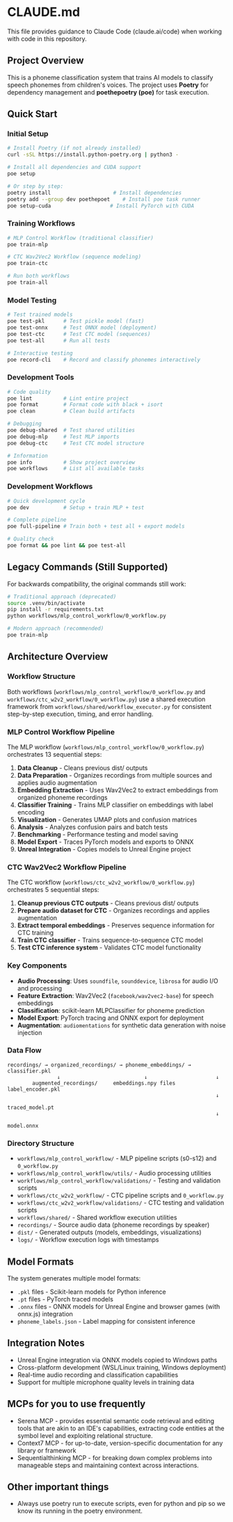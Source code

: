 # CLAUDE.md

This file provides guidance to Claude Code (claude.ai/code) when working with code in this repository.

## Project Overview

This is a phoneme classification system that trains AI models to classify speech phonemes from children's voices. The project uses **Poetry** for dependency management and **poethepoetry (poe)** for task execution.

## Quick Start

### Initial Setup

```bash
# Install Poetry (if not already installed)
curl -sSL https://install.python-poetry.org | python3 -

# Install all dependencies and CUDA support
poe setup

# Or step by step:
poetry install                    # Install dependencies
poetry add --group dev poethepoet    # Install poe task runner
poe setup-cuda                   # Install PyTorch with CUDA
```

### Training Workflows

```bash
# MLP Control Workflow (traditional classifier)
poe train-mlp

# CTC Wav2Vec2 Workflow (sequence modeling)
poe train-ctc

# Run both workflows
poe train-all
```

### Model Testing

```bash
# Test trained models
poe test-pkl      # Test pickle model (fast)
poe test-onnx     # Test ONNX model (deployment)
poe test-ctc      # Test CTC model (sequences)
poe test-all      # Run all tests

# Interactive testing
poe record-cli    # Record and classify phonemes interactively
```

### Development Tools

```bash
# Code quality
poe lint          # Lint entire project
poe format        # Format code with black + isort
poe clean         # Clean build artifacts

# Debugging
poe debug-shared  # Test shared utilities
poe debug-mlp     # Test MLP imports
poe debug-ctc     # Test CTC model structure

# Information
poe info          # Show project overview
poe workflows     # List all available tasks
```

### Development Workflows

```bash
# Quick development cycle
poe dev           # Setup + train MLP + test

# Complete pipeline
poe full-pipeline # Train both + test all + export models

# Quality check
poe format && poe lint && poe test-all
```

## Legacy Commands (Still Supported)

For backwards compatibility, the original commands still work:

```bash
# Traditional approach (deprecated)
source .venv/bin/activate
pip install -r requirements.txt
python workflows/mlp_control_workflow/0_workflow.py

# Modern approach (recommended)
poe train-mlp
```

## Architecture Overview

### Workflow Structure

Both workflows (`workflows/mlp_control_workflow/0_workflow.py` and `workflows/ctc_w2v2_workflow/0_workflow.py`) use a shared execution framework from `workflows/shared/workflow_executor.py` for consistent step-by-step execution, timing, and error handling.

### MLP Control Workflow Pipeline

The MLP workflow (`workflows/mlp_control_workflow/0_workflow.py`) orchestrates 13 sequential steps:

1. **Data Cleanup** - Cleans previous dist/ outputs
2. **Data Preparation** - Organizes recordings from multiple sources and applies audio augmentation
3. **Embedding Extraction** - Uses Wav2Vec2 to extract embeddings from organized phoneme recordings
4. **Classifier Training** - Trains MLP classifier on embeddings with label encoding
5. **Visualization** - Generates UMAP plots and confusion matrices
6. **Analysis** - Analyzes confusion pairs and batch tests
7. **Benchmarking** - Performance testing and model saving
8. **Model Export** - Traces PyTorch models and exports to ONNX
9. **Unreal Integration** - Copies models to Unreal Engine project

### CTC Wav2Vec2 Workflow Pipeline

The CTC workflow (`workflows/ctc_w2v2_workflow/0_workflow.py`) orchestrates 5 sequential steps:

1. **Cleanup previous CTC outputs** - Cleans previous dist/ outputs
2. **Prepare audio dataset for CTC** - Organizes recordings and applies augmentation
3. **Extract temporal embeddings** - Preserves sequence information for CTC training
4. **Train CTC classifier** - Trains sequence-to-sequence CTC model
5. **Test CTC inference system** - Validates CTC model functionality

### Key Components

- **Audio Processing**: Uses `soundfile`, `sounddevice`, `librosa` for audio I/O and processing
- **Feature Extraction**: Wav2Vec2 (`facebook/wav2vec2-base`) for speech embeddings  
- **Classification**: scikit-learn MLPClassifier for phoneme prediction
- **Model Export**: PyTorch tracing and ONNX export for deployment
- **Augmentation**: `audiomentations` for synthetic data generation with noise injection

### Data Flow

```text
recordings/ → organized_recordings/ → phoneme_embeddings/ → classifier.pkl
                ↓                           ↓                      ↓
        augmented_recordings/     embeddings.npy files     label_encoder.pkl
                                                                   ↓
                                                            traced_model.pt
                                                                   ↓
                                                              model.onnx
```

### Directory Structure

- `workflows/mlp_control_workflow/` - MLP pipeline scripts (s0-s12) and `0_workflow.py`
- `workflows/mlp_control_workflow/utils/` - Audio processing utilities
- `workflows/mlp_control_workflow/validations/` - Testing and validation scripts
- `workflows/ctc_w2v2_workflow/` - CTC pipeline scripts and `0_workflow.py`
- `workflows/ctc_w2v2_workflow/validations/` - CTC testing and validation scripts
- `workflows/shared/` - Shared workflow execution utilities
- `recordings/` - Source audio data (phoneme recordings by speaker)
- `dist/` - Generated outputs (models, embeddings, visualizations)
- `logs/` - Workflow execution logs with timestamps

## Model Formats

The system generates multiple model formats:

- `.pkl` files - Scikit-learn models for Python inference
- `.pt` files - PyTorch traced models
- `.onnx` files - ONNX models for Unreal Engine and browser games (with onnx.js) integration
- `phoneme_labels.json` - Label mapping for consistent inference

## Integration Notes

- Unreal Engine integration via ONNX models copied to Windows paths
- Cross-platform development (WSL/Linux training, Windows deployment)
- Real-time audio recording and classification capabilities
- Support for multiple microphone quality levels in training data

## MCPs for you to use frequently
- Serena MCP - provides essential semantic code retrieval and editing tools that are akin to an IDE's capabilities, extracting code entities at the symbol level and exploiting relational structure.
- Context7 MCP - for up-to-date, version-specific documentation for any library or framework
- Sequentialthinking MCP - for breaking down complex problems into manageable steps and maintaining context across interactions.

## Other important things
- Always use poetry run to execute scripts, even for python and pip so we know its running in the poetry environment.